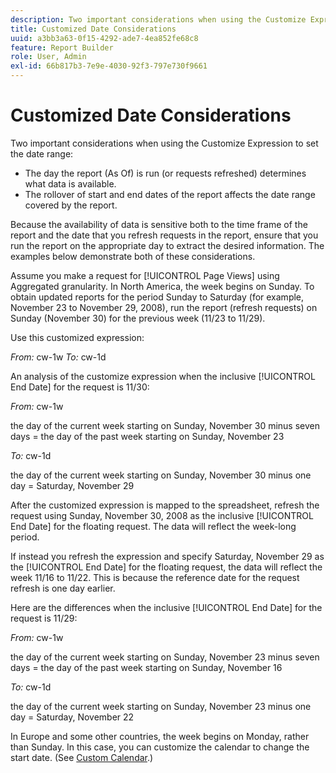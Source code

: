 ```yaml
---
description: Two important considerations when using the Customize Expression to set the date range 
title: Customized Date Considerations
uuid: a3bb3a63-0f15-4292-ade7-4ea852fe68c8
feature: Report Builder
role: User, Admin
exl-id: 66b817b3-7e9e-4030-92f3-797e730f9661
---
```

# Customized Date Considerations

Two important considerations when using the Customize Expression to set the date range:

* The day the report (As Of) is run (or requests refreshed) determines what data is available.
* The rollover of start and end dates of the report affects the date range covered by the report.

Because the availability of data is sensitive both to the time frame of the report and the date that you refresh requests in the report, ensure that you run the report on the appropriate day to extract the desired information. The examples below demonstrate both of these considerations.

Assume you make a request for [!UICONTROL Page Views] using Aggregated granularity. In North America, the week begins on Sunday. To obtain updated reports for the period Sunday to Saturday (for example, November 23 to November 29, 2008), run the report (refresh requests) on Sunday (November 30) for the previous week (11/23 to 11/29).

Use this customized expression:

*From:* cw-1w *To:* cw-1d

An analysis of the customize expression when the inclusive [!UICONTROL End Date] for the request is 11/30:

*From:* cw-1w

the day of the current week starting on Sunday, November 30 minus seven days = the day of the past week starting on Sunday, November 23

*To:* cw-1d

the day of the current week starting on Sunday, November 30 minus one day = Saturday, November 29

After the customized expression is mapped to the spreadsheet, refresh the request using Sunday, November 30, 2008 as the inclusive [!UICONTROL End Date] for the floating request. The data will reflect the week-long period.

If instead you refresh the expression and specify Saturday, November 29 as the [!UICONTROL End Date] for the floating request, the data will reflect the week 11/16 to 11/22. This is because the reference date for the request refresh is one day earlier.

Here are the differences when the inclusive [!UICONTROL End Date] for the request is 11/29:

*From:* cw-1w

the day of the current week starting on Sunday, November 23 minus seven days = the day of the past week starting on Sunday, November 16

*To:* cw-1d

the day of the current week starting on Sunday, November 23 minus one day = Saturday, November 22

In Europe and some other countries, the week begins on Monday, rather than Sunday. In this case, you can customize the calendar to change the start date. (See [Custom Calendar](/help/analyze/report-builder/data-requests/configuring-report-dates/custom-calendar.md).)
